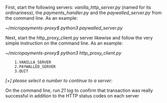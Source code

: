First, start the following servers: _vanilla_http_server.py_ (named for its ordinariness), the _payments_handler.py_ and the _paywalled_server.py_ from the command line. As an example:

*~/micropayments-proxy$ python3 paywalled_server.py*

Next, start the http_proxy_client.py server likewise and follow the very simple instruction on the command line. As an example:

*~/micropayments-proxy$ python3 http_proxy_client.py*

        1.VANILLA_SERVER
        2.PAYWALLED_SERVER
        3.QUIT
*[+] please select a number to continue to a server:*

On the command line, run *21 log* to confirm that transaction was really successful in addition to the HTTP status codes on each server
